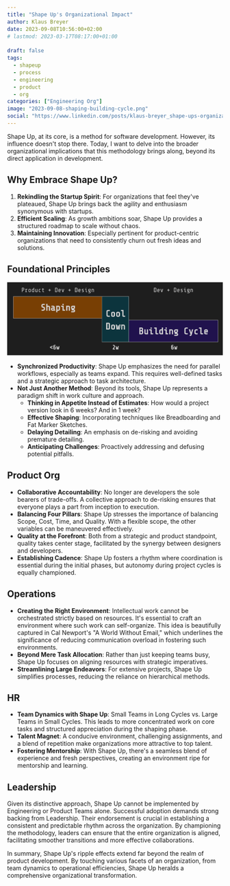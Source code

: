 ```yaml
---
title: "Shape Up's Organizational Impact"
author: Klaus Breyer
date: 2023-09-08T10:56:00+02:00
# lastmod: 2023-03-17T08:17:00+01:00

draft: false
tags:
  - shapeup
  - process
  - engineering
  - product
  - org
categories: ["Engineering Org"]
image: "2023-09-08-shaping-building-cycle.png"
social: "https://www.linkedin.com/posts/klaus-breyer_shape-ups-organizational-impact-klaus-activity-7105845252837498880-YFVg"
---
```


Shape Up, at its core, is a method for software development. However, its influence doesn't stop there. Today, I want to delve into the broader organizational implications that this methodology brings along, beyond its direct application in development.

## Why Embrace Shape Up?

1. **Rekindling the Startup Spirit**: For organizations that feel they've plateaued, Shape Up brings back the agility and enthusiasm synonymous with startups.
2. **Efficient Scaling**: As growth ambitions soar, Shape Up provides a structured roadmap to scale without chaos.
3. **Maintaining Innovation**: Especially pertinent for product-centric organizations that need to consistently churn out fresh ideas and solutions.

## Foundational Principles

![](2023-09-08-shaping-building-cycle.svg)

- **Synchronized Productivity**: Shape Up emphasizes the need for parallel workflows, especially as teams expand. This requires well-defined tasks and a strategic approach to task architecture.
- **Not Just Another Method**: Beyond its tools, Shape Up represents a paradigm shift in work culture and approach.
  - **Thinking in Appetite Instead of Estimates**: How would a project version look in 6 weeks? And in 1 week?
  - **Effective Shaping**: Incorporating techniques like Breadboarding and Fat Marker Sketches.
  - **Delaying Detailing**: An emphasis on de-risking and avoiding premature detailing.
  - **Anticipating Challenges**: Proactively addressing and defusing potential pitfalls.

## Product Org

- **Collaborative Accountability**: No longer are developers the sole bearers of trade-offs. A collective approach to de-risking ensures that everyone plays a part from inception to execution.
- **Balancing Four Pillars**: Shape Up stresses the importance of balancing Scope, Cost, Time, and Quality. With a flexible scope, the other variables can be maneuvered effectively.
- **Quality at the Forefront**: Both from a strategic and product standpoint, quality takes center stage, facilitated by the synergy between designers and developers.
- **Establishing Cadence**: Shape Up fosters a rhythm where coordination is essential during the initial phases, but autonomy during project cycles is equally championed.

## Operations

- **Creating the Right Environment**: Intellectual work cannot be orchestrated strictly based on resources. It's essential to craft an environment where such work can self-organize. This idea is beautifully captured in Cal Newport's "A World Without Email," which underlines the significance of reducing communication overload in fostering such environments.
- **Beyond Mere Task Allocation**: Rather than just keeping teams busy, Shape Up focuses on aligning resources with strategic imperatives.
- **Streamlining Large Endeavors**: For extensive projects, Shape Up simplifies processes, reducing the reliance on hierarchical methods.

## HR

- **Team Dynamics with Shape Up**: Small Teams in Long Cycles vs. Large Teams in Small Cycles. This leads to more concentrated work on core tasks and structured appreciation during the shaping phase.
- **Talent Magnet**: A conducive environment, challenging assignments, and a blend of repetition make organizations more attractive to top talent.
- **Fostering Mentorship**: With Shape Up, there's a seamless blend of experience and fresh perspectives, creating an environment ripe for mentorship and learning.

## Leadership

Given its distinctive approach, Shape Up cannot be implemented by Engineering or Product Teams alone. Successful adoption demands strong backing from Leadership. Their endorsement is crucial in establishing a consistent and predictable rhythm across the organization. By championing the methodology, leaders can ensure that the entire organization is aligned, facilitating smoother transitions and more effective collaborations.

In summary, Shape Up's ripple effects extend far beyond the realm of product development. By touching various facets of an organization, from team dynamics to operational efficiencies, Shape Up heralds a comprehensive organizational transformation.
